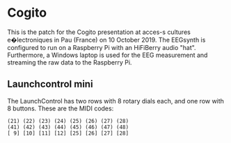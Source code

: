 # Cogito

This is the patch for the Cogito presentation at acces-s cultures e�lectroniques in Pau (France) on 10 October 2019. The EEGsynth is configured to run on a Raspberry Pi with an HiFiBerry audio "hat". Furthermore, a Windows laptop is used for the EEG measurement and streaming the raw data to the Raspberry Pi.

## Launchcontrol mini

The LaunchControl has two rows with 8 rotary dials each, and one row with 8 buttons. These are the MIDI codes:

```
(21) (22) (23) (24) (25) (26) (27) (28)
(41) (42) (43) (44) (45) (46) (47) (48)
[ 9] [10] [11] [12] [25] [26] [27] [28]
```
